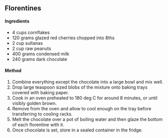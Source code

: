 ## Florentines

#### Ingredients

* 4 cups cornflakes
* 120 grams glazed red cherries chopped into 8ths
* 2 cup sultanas
* 2 cup raw peanuts
* 400 grams condensed milk
* 240 grams dark chocolate

#### Method

1. Combine everything except the chocolate into a large bowl and mix well.
1. Drop large teaspoon sized blobs of the mixture onto baking trays covered with baking paper.
1. Cook in an oven preheated to 180 deg C for around 8 minutes, or until visibly golden brown.
1. Remove from the oven and allow to cool enough on the tray before transferring to cooling racks.
1. Melt the chocolate over a pot of boiling water and then glaze the bottom of each florentine with it.
1. Once chocolate is set, store in a sealed container in the fridge.
